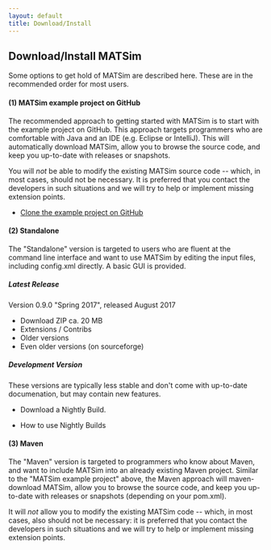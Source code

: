 ```yaml
---
layout: default
title: Download/Install
---
```


## Download/Install MATSim

Some options to get hold of MATSim are described here. These are in the recommended order for most users.
 
#### (1) MATSim example project on GitHub

The recommended approach to getting started with MATSim is to start with the example project on GitHub. This approach targets programmers who are comfortable with Java and an IDE (e.g. Eclipse or IntelliJ). This will automatically download MATSim, allow you to browse the source code, and keep you up-to-date with releases or snapshots. 

You will _not_ be able to modify the existing MATSim source code -- which, in most cases, should not be necessary. It is preferred that you contact the developers in such situations and we will try to help or implement missing extension points.

- [Clone the example project on GitHub](https://github.com/matsim-org/matsim-example-project)
 
#### (2) Standalone

The "Standalone" version is targeted to users who are fluent at the command line interface and want to use MATSim by editing the input files, including config.xml directly. A basic GUI is provided.

##### Latest Release

Version 0.9.0 "Spring 2017", released August 2017

- Download ZIP  ca. 20 MB
- Extensions / Contribs
- Older versions
- Even older versions (on sourceforge)

#####   Development Version

These versions are typically less stable and don't come with up-to-date documenation, but may contain new features.

- Download a Nightly Build.

- How to use Nightly Builds

#### (3) Maven

The "Maven" version is targeted to programmers who know about Maven, and want to include MATSim into an already existing Maven project.  Similar to the "MATSim example project" above, the Maven approach will maven-download MATSim, allow you to browse the source code, and keep you up-to-date with releases or snapshots (depending on your pom.xml). 

It will _not_ allow you to modify the existing MATSim code -- which, in most cases, also should not be necessary: it is preferred that you contact the developers in such situations and we will try to help or implement missing extension points.
